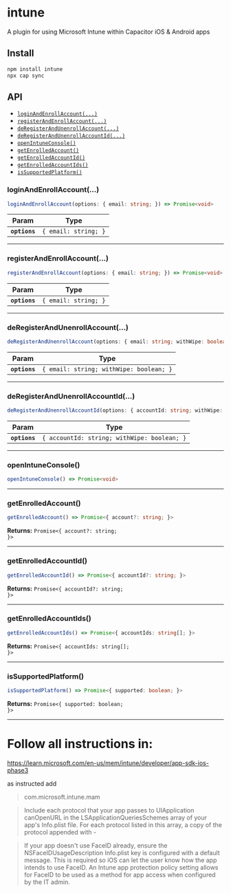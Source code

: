 # intune

A plugin for using Microsoft Intune within Capacitor iOS & Android apps

## Install

```bash
npm install intune
npx cap sync
```

## API

<docgen-index>

* [`loginAndEnrollAccount(...)`](#loginandenrollaccount)
* [`registerAndEnrollAccount(...)`](#registerandenrollaccount)
* [`deRegisterAndUnenrollAccount(...)`](#deregisterandunenrollaccount)
* [`deRegisterAndUnenrollAccountId(...)`](#deregisterandunenrollaccountid)
* [`openIntuneConsole()`](#openintuneconsole)
* [`getEnrolledAccount()`](#getenrolledaccount)
* [`getEnrolledAccountId()`](#getenrolledaccountid)
* [`getEnrolledAccountIds()`](#getenrolledaccountids)
* [`isSupportedPlatform()`](#issupportedplatform)

</docgen-index>

<docgen-api>
<!--Update the source file JSDoc comments and rerun docgen to update the docs below-->

### loginAndEnrollAccount(...)

```typescript
loginAndEnrollAccount(options: { email: string; }) => Promise<void>
```

| Param         | Type                            |
| ------------- | ------------------------------- |
| **`options`** | <code>{ email: string; }</code> |

--------------------


### registerAndEnrollAccount(...)

```typescript
registerAndEnrollAccount(options: { email: string; }) => Promise<void>
```

| Param         | Type                            |
| ------------- | ------------------------------- |
| **`options`** | <code>{ email: string; }</code> |

--------------------


### deRegisterAndUnenrollAccount(...)

```typescript
deRegisterAndUnenrollAccount(options: { email: string; withWipe: boolean; }) => Promise<void>
```

| Param         | Type                                               |
| ------------- | -------------------------------------------------- |
| **`options`** | <code>{ email: string; withWipe: boolean; }</code> |

--------------------


### deRegisterAndUnenrollAccountId(...)

```typescript
deRegisterAndUnenrollAccountId(options: { accountId: string; withWipe: boolean; }) => Promise<void>
```

| Param         | Type                                                   |
| ------------- | ------------------------------------------------------ |
| **`options`** | <code>{ accountId: string; withWipe: boolean; }</code> |

--------------------


### openIntuneConsole()

```typescript
openIntuneConsole() => Promise<void>
```

--------------------


### getEnrolledAccount()

```typescript
getEnrolledAccount() => Promise<{ account?: string; }>
```

**Returns:** <code>Promise&lt;{ account?: string; }&gt;</code>

--------------------


### getEnrolledAccountId()

```typescript
getEnrolledAccountId() => Promise<{ accountId?: string; }>
```

**Returns:** <code>Promise&lt;{ accountId?: string; }&gt;</code>

--------------------


### getEnrolledAccountIds()

```typescript
getEnrolledAccountIds() => Promise<{ accountIds: string[]; }>
```

**Returns:** <code>Promise&lt;{ accountIds: string[]; }&gt;</code>

--------------------


### isSupportedPlatform()

```typescript
isSupportedPlatform() => Promise<{ supported: boolean; }>
```

**Returns:** <code>Promise&lt;{ supported: boolean; }&gt;</code>

--------------------

</docgen-api>


# Follow all instructions in:
https://learn.microsoft.com/en-us/mem/intune/developer/app-sdk-ios-phase3

as instructed add
> com.microsoft.intune.mam

> Include each protocol that your app passes to UIApplication canOpenURL in the LSApplicationQueriesSchemes array of your app's Info.plist file. For each protocol listed in this array, a copy of the protocol appended with -

> If your app doesn't use FaceID already, ensure the NSFaceIDUsageDescription Info.plist key is configured with a default message. This is required so iOS can let the user know how the app intends to use FaceID. An Intune app protection policy setting allows for FaceID to be used as a method for app access when configured by the IT admin.